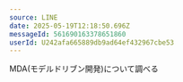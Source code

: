 ```yaml
---
source: LINE
date: 2025-05-19T12:18:50.696Z
messageId: 561690163378651860
userId: U242afa665889db9ad64ef432967cbe53
---
```


MDA(モデルドリブン開発)について調べる